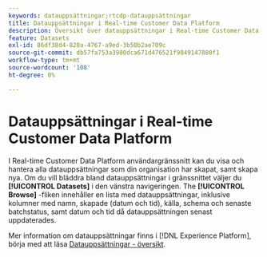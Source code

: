 ```yaml
---
keywords: datauppsättningar;rtcdp-datauppsättningar
title: Datauppsättningar i Real-time Customer Data Platform
description: Översikt över datauppsättningar i Real-time Customer Data Platform
feature: Datasets
exl-id: 86df38d4-820a-4767-a9ed-3b50b2ae709c
source-git-commit: db57fa753a3980dca671d476521f9849147880f1
workflow-type: tm+mt
source-wordcount: '108'
ht-degree: 0%

---
```


# Datauppsättningar i Real-time Customer Data Platform

I Real-time Customer Data Platform användargränssnitt kan du visa och hantera alla datauppsättningar som din organisation har skapat, samt skapa nya. Om du vill bläddra bland datauppsättningar i gränssnittet väljer du **[!UICONTROL Datasets]** i den vänstra navigeringen. The **[!UICONTROL Browse]** -fliken innehåller en lista med datauppsättningar, inklusive kolumner med namn, skapade (datum och tid), källa, schema och senaste batchstatus, samt datum och tid då datauppsättningen senast uppdaterades.

Mer information om datauppsättningar finns i [!DNL Experience Platform], börja med att läsa [Datauppsättningar - översikt](../../catalog/datasets/overview.md).

